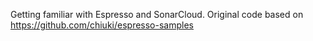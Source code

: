 Getting familiar with Espresso and SonarCloud. Original code based on https://github.com/chiuki/espresso-samples

